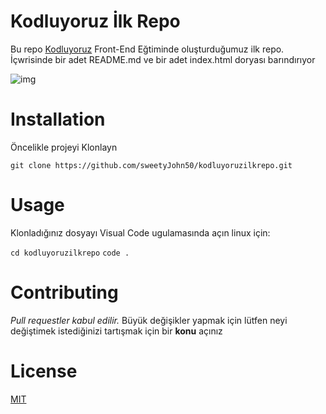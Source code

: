 # Kodluyoruz İlk Repo
 Bu repo [Kodluyoruz](https://kodluyoruz.org/tr/kodluyoruz/) Front-End Eğtiminde oluşturduğumuz ilk repo. İçwrisinde bir adet README.md ve bir adet index.html doryası barındırıyor

![img](https://pbs.twimg.com/media/Dg7M-w3X0AEMsJ5.jpg:small)

# Installation
Öncelikle projeyi Klonlayn

`` git clone https://github.com/sweetyJohn50/kodluyoruzilkrepo.git ``

# Usage

 Klonladığınız dosyayı Visual Code ugulamasında açın
    linux için: 

``cd kodluyoruzilkrepo``
`` code . ``
# Contributing
*Pull requestler kabul edilir.* Büyük değişikler yapmak için lütfen neyi değiştimek istediğinizi tartışmak için bir  **konu** açınız

# License
[MIT](https://mitsloan.mit.edu/ideas-made-to-matter/next-chapter-analytics-data-storytelling?utm_source=mitsloangooglep&utm_medium=social&utm_campaign=datastorytelling&gclid=EAIaIQobChMI4_iG15Kf-wIVRajVCh0BiAECEAAYASAAEgLjY_D_BwE)